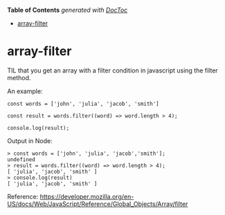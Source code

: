 <!-- START doctoc generated TOC please keep comment here to allow auto update -->
<!-- DON'T EDIT THIS SECTION, INSTEAD RE-RUN doctoc TO UPDATE -->
**Table of Contents**  *generated with [DocToc](https://github.com/thlorenz/doctoc)*

- [array-filter](#array-filter)

<!-- END doctoc generated TOC please keep comment here to allow auto update -->

# array-filter

TIL that you get an array with a filter condition in javascript using the filter method.

An example:
```
const words = ['john', 'julia', 'jacob', 'smith']

const result = words.filter((word) => word.length > 4);

console.log(result);
```

Output in Node:
```
> const words = ['john', 'julia', 'jacob','smith'];
undefined
> result = words.filter((word) => word.length > 4);
[ 'julia', 'jacob', 'smith' ]
> console.log(result)
[ 'julia', 'jacob', 'smith' ]
```

Reference: https://developer.mozilla.org/en-US/docs/Web/JavaScript/Reference/Global_Objects/Array/filter